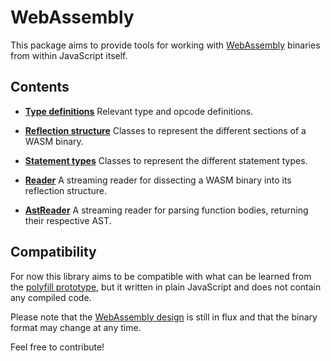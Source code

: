 WebAssembly
===========
This package aims to provide tools for working with [WebAssembly](https://github.com/WebAssembly) binaries from within
JavaScript itself.

Contents
--------

* **[Type definitions](https://github.com/dcodeIO/WebAssembly/blob/master/wasm/types.js)**
  Relevant type and opcode definitions.

* **[Reflection structure](https://github.com/dcodeIO/WebAssembly/tree/master/wasm/reflect)**
  Classes to represent the different sections of a WASM binary.

* **[Statement types](https://github.com/dcodeIO/WebAssembly/tree/master/wasm/stmt)**
  Classes to represent the different statement types.

* **[Reader](https://github.com/dcodeIO/WebAssembly/blob/master/wasm/Reader.js)**
  A streaming reader for dissecting a WASM binary into its reflection structure.

* **[AstReader](https://github.com/dcodeIO/WebAssembly/blob/master/wasm/AstReader.js)**
  A streaming reader for parsing function bodies, returning their respective AST.

Compatibility
-------------
For now this library aims to be compatible with what can be learned from the [polyfill prototype](https://github.com/WebAssembly/polyfill-prototype-1),
but it written in plain JavaScript and does not contain any compiled code.

Please note that the [WebAssembly design](https://github.com/WebAssembly/design) is still in flux and that the binary
format may change at any time.

Feel free to contribute!
